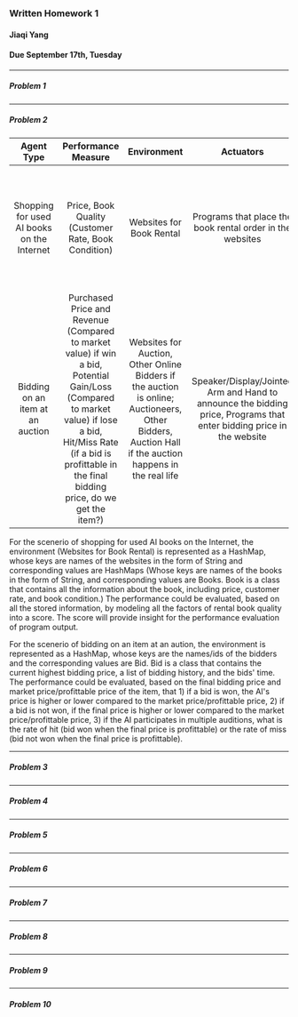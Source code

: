 ### Written Homework 1 
#### Jiaqi Yang 
#### Due September 17th, Tuesday

---
##### Problem 1

---
##### Problem 2
 | Agent Type | Performance Measure | Environment | Actuators | Sensors |
 | :-: | :-: | :-: | :-: | :-: |
 | Shopping for used AI books on the Internet | Price, Book Quality (Customer Rate, Book Condition) | Websites for Book Rental | Programs that place the book rental order in the websites | Programs that collect the price, customer rates, and other relevant information from the book rental websites | 
 | Bidding on an item at an auction | Purchased Price and Revenue (Compared to market value) if win a bid, Potential Gain/Loss (Compared to market value) if lose a bid, Hit/Miss Rate (if a bid is profittable in the final bidding price, do we get the item?) | Websites for Auction, Other Online Bidders if the auction is online; Auctioneers, Other Bidders, Auction Hall if the auction happens in the real life | Speaker/Display/Jointed Arm and Hand to announce the bidding price, Programs that enter bidding price in the website | Perception of Voice or Display of bidding price by other bidders (Voice/Image Sensor or Programs that monitor bids) | 

For the scenerio of shopping for used AI books on the Internet, the environment (Websites for Book Rental) is represented as a HashMap, whose keys are names of the websites in the form of String and corresponding values are HashMaps (Whose keys are names of the books in the form of String, and corresponding values are Books. Book is a class that contains all the information about the book, including price, customer rate, and book condition.) The performance could be evaluated, based on all the stored information, by modeling all the factors of rental book quality into a score. The score will provide insight for the performance evaluation of program output.

For the scenerio of bidding on an item at an aution, the environment is represented as a HashMap, whose keys are the names/ids of the bidders and the corresponding values are Bid. Bid is a class that contains the current highest bidding price, a list of bidding history, and the bids' time. The performance could be evaluated, based on the final bidding price and market price/profittable price of the item, that 1) if a bid is won, the AI's price is higher or lower compared to the market price/profittable price, 2) if a bid is not won, if the final price is higher or lower compared to the market price/profittable price, 3) if the AI participates in multiple auditions, what is the rate of hit (bid won when the final price is profittable) or the rate of miss (bid not won when the final price is profittable).

---
##### Problem 3
 
 
---
##### Problem 4
 
 
---
##### Problem 5
 
 
---
##### Problem 6
 
 
---
##### Problem 7
 
 
---
##### Problem 8
 
 
---
##### Problem 9
 
 
---
##### Problem 10
 
 
